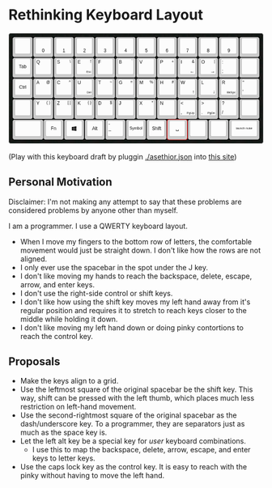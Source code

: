 
# Rethinking Keyboard Layout

![ASETHIOR keyboard layout draft](./asethior.png)

(Play with this keyboard draft by pluggin [./asethior.json](./asethior.json) into [this site](http://www.keyboard-layout-editor.com/))

## Personal Motivation

Disclaimer: I'm not making any attempt to say that these problems are considered problems by anyone other than myself.

I am a programmer. I use a QWERTY keyboard layout.

- When I move my fingers to the bottom row of letters, the comfortable movement would just be straight down. I don't like how the rows are not aligned.
- I only ever use the spacebar in the spot under the J key.
- I don't like moving my hands to reach the backspace, delete, escape, arrow, and enter keys.
- I don't use the right-side control or shift keys.
- I don't like how using the shift key moves my left hand away from it's regular position and requires it to stretch to reach keys closer to the middle while holding it down.
- I don't like moving my left hand down or doing pinky contortions to reach the control key.

## Proposals

- Make the keys align to a grid.
- Use the leftmost square of the original spacebar be the shift key. This way, shift can be pressed with the left thumb, which places much less restriction on left-hand movement.
- Use the second-rightmost square of the original spacebar as the dash/underscore key. To a programmer, they are separators just as much as the space key is.
- Let the left alt key be a special key for _user_ keyboard combinations.
  - I use this to map the backspace, delete, arrow, escape, and enter keys to letter keys.
- Use the caps lock key as the control key. It is easy to reach with the pinky without having to move the left hand.

